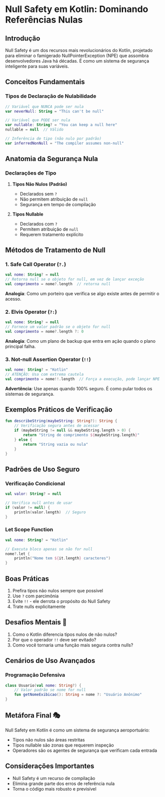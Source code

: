 # Null Safety em Kotlin: Dominando Referências Nulas

## Introdução

Null Safety é um dos recursos mais revolucionários do Kotlin, projetado para eliminar o famigerado NullPointerException (NPE) que assombra desenvolvedores Java há décadas. É como um sistema de segurança inteligente para suas variáveis.

## Conceitos Fundamentais

### Tipos de Declaração de Nulabilidade

```kotlin
// Variável que NUNCA pode ser nula
var neverNull: String = "This can't be null"

// Variável que PODE ser nula
var nullable: String? = "You can keep a null here"
nullable = null  // Válido

// Inferência de tipo (não nulo por padrão)
var inferredNonNull = "The compiler assumes non-null"
```

## Anatomia da Segurança Nula

### Declarações de Tipo

1. **Tipos Não Nulos (Padrão)**
   - Declarados sem `?`
   - Não permitem atribuição de `null`
   - Segurança em tempo de compilação

2. **Tipos Nullable**
   - Declarados com `?`
   - Permitem atribuição de `null`
   - Requerem tratamento explícito

## Métodos de Tratamento de Null

### 1. Safe Call Operator (`?.`)

```kotlin
val nome: String? = null
// Retorna null se o objeto for null, em vez de lançar exceção
val comprimento = nome?.length  // retorna null
```

**Analogia**: 
Como um porteiro que verifica se algo existe antes de permitir o acesso.

### 2. Elvis Operator (`?:`)

```kotlin
val nome: String? = null
// Fornece um valor padrão se o objeto for null
val comprimento = nome?.length ?: 0
```

**Analogia**: 
Como um plano de backup que entra em ação quando o plano principal falha.

### 3. Not-null Assertion Operator (`!!`)

```kotlin
val nome: String? = "Kotlin"
// ATENÇÃO: Usa com extrema cautela
val comprimento = nome!!.length  // Força a execução, pode lançar NPE
```

**Advertência**: 
Use apenas quando 100% seguro. É como pular todos os sistemas de segurança.

## Exemplos Práticos de Verificação

```kotlin
fun describeString(maybeString: String?): String {
    // Verificação segura antes de acessar
    if (maybeString != null && maybeString.length > 0) {
        return "String de comprimento ${maybeString.length}"
    } else {
        return "String vazia ou nula"
    }
}
```

## Padrões de Uso Seguro

### Verificação Condicional

```kotlin
val valor: String? = null

// Verifica null antes de usar
if (valor != null) {
    println(valor.length)  // Seguro
}
```

### Let Scope Function

```kotlin
val nome: String? = "Kotlin"

// Executa bloco apenas se não for null
nome?.let {
    println("Nome tem ${it.length} caracteres")
}
```

## Boas Práticas

1. Prefira tipos não nulos sempre que possível
2. Use `?` com parcimônia
3. Evite `!!` - ele derrota o propósito do Null Safety
4. Trate nulls explicitamente

## Desafios Mentais 🧠

1. Como o Kotlin diferencia tipos nulos de não nulos?
2. Por que o operador `!!` deve ser evitado?
3. Como você tornaria uma função mais segura contra nulls?

## Cenários de Uso Avançados

### Programação Defensiva

```kotlin
class Usuario(val nome: String?) {
    // Valor padrão se nome for null
    fun getNomeExibicao(): String = nome ?: "Usuário Anônimo"
}
```

## Metáfora Final 🎭

Null Safety em Kotlin é como um sistema de segurança aeroportuário:
- Tipos não nulos são áreas restritas
- Tipos nullable são zonas que requerem inspeção
- Operadores são os agentes de segurança que verificam cada entrada

## Considerações Importantes

- Null Safety é um recurso de compilação
- Elimina grande parte dos erros de referência nula
- Torna o código mais robusto e previsível

